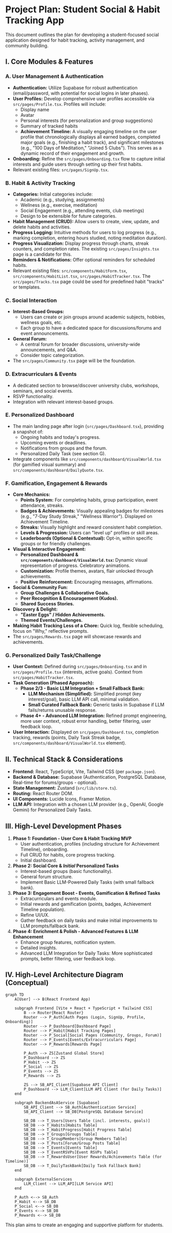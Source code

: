 # Project Plan: Student Social & Habit Tracking App

This document outlines the plan for developing a student-focused social application designed for habit tracking, activity management, and community building.

## I. Core Modules & Features

### A. User Management & Authentication
*   **Authentication:** Utilize Supabase for robust authentication (email/password, with potential for social logins in later phases).
*   **User Profiles:** Develop comprehensive user profiles accessible via `src/pages/Profile.tsx`. Profiles will include:
    *   Display name
    *   Avatar
    *   Personal interests (for personalization and group suggestions)
    *   Summary of tracked habits
    *   **Achievement Timeline:** A visually engaging timeline on the user profile that chronologically displays all earned badges, completed major goals (e.g., finishing a habit track), and significant milestones (e.g., "100 Days of Meditation," "Joined 5 Clubs"). This serves as a dynamic record of their engagement and growth.
*   **Onboarding:** Refine the `src/pages/Onboarding.tsx` flow to capture initial interests and guide users through setting up their first habits.
*   Relevant existing files: `src/pages/SignUp.tsx`.

### B. Habit & Activity Tracking
*   **Categories:** Initial categories include:
    *   Academic (e.g., studying, assignments)
    *   Wellness (e.g., exercise, meditation)
    *   Social Engagement (e.g., attending events, club meetings)
    *   Design to be extensible for future categories.
*   **Habit Management (CRUD):** Allow users to create, view, update, and delete habits and activities.
*   **Progress Logging:** Intuitive methods for users to log progress (e.g., marking completion, entering hours studied, noting meditation duration).
*   **Progress Visualization:** Display progress through charts, streak counters, and completion rates. The existing `src/pages/Insights.tsx` page is a candidate for this.
*   **Reminders & Notifications:** Offer optional reminders for scheduled habits.
*   Relevant existing files: `src/components/HabitForm.tsx`, `src/components/HabitList.tsx`, `src/pages/HabitTracker.tsx`. The `src/pages/Tracks.tsx` page could be used for predefined habit "tracks" or templates.

### C. Social Interaction
*   **Interest-Based Groups:**
    *   Users can create or join groups around academic subjects, hobbies, wellness goals, etc.
    *   Each group to have a dedicated space for discussions/forums and event announcements.
*   **General Forum:**
    *   A central forum for broader discussions, university-wide announcements, and Q&A.
    *   Consider topic categorization.
*   The `src/pages/Community.tsx` page will be the foundation.

### D. Extracurriculars & Events
*   A dedicated section to browse/discover university clubs, workshops, seminars, and social events.
*   RSVP functionality.
*   Integration with relevant interest-based groups.

### E. Personalized Dashboard
*   The main landing page after login (`src/pages/Dashboard.tsx`), providing a snapshot of:
    *   Ongoing habits and today's progress.
    *   Upcoming events or deadlines.
    *   Notifications from groups and the forum.
    *   Personalized Daily Task (see section G).
*   Integrate components like `src/components/dashboard/VisualWorld.tsx` (for gamified visual summary) and `src/components/dashboard/DailyQuote.tsx`.

### F. Gamification, Engagement & Rewards
*   **Core Mechanics:**
    *   **Points System:** For completing habits, group participation, event attendance, streaks.
    *   **Badges & Achievements:** Visually appealing badges for milestones (e.g., "7-Day Study Streak," "Wellness Warrior"). Displayed on Achievement Timeline.
    *   **Streaks:** Visually highlight and reward consistent habit completion.
    *   **Levels & Progression:** Users can "level up" profiles or skill areas.
    *   **Leaderboards (Optional & Contextual):** Opt-in, within specific groups or for friendly challenges.
*   **Visual & Interactive Engagement:**
    *   **Personalized Dashboard & `src/components/dashboard/VisualWorld.tsx`:** Dynamic visual representation of progress. Celebratory animations.
    *   **Customization:** Profile themes, avatars, flair unlocked through achievements.
    *   **Positive Reinforcement:** Encouraging messages, affirmations.
*   **Social & Community Fun:**
    *   **Group Challenges & Collaborative Goals.**
    *   **Peer Recognition & Encouragement (Kudos).**
    *   **Shared Success Stories.**
*   **Discovery & Delight:**
    *   **"Easter Eggs" / Hidden Achievements.**
    *   **Themed Events/Challenges.**
*   **Making Habit Tracking Less of a Chore:** Quick log, flexible scheduling, focus on "Why," reflective prompts.
*   The `src/pages/Rewards.tsx` page will showcase rewards and achievements.

### G. Personalized Daily Task/Challenge
*   **User Context:** Defined during `src/pages/Onboarding.tsx` and in `src/pages/Profile.tsx` (interests, active goals). Context from `src/pages/HabitTracker.tsx`.
*   **Task Generation (Phased Approach):**
    *   **Phase 2/3 - Basic LLM Integration + Small Fallback Bank:**
        *   **LLM Mechanism (Simplified):** Simplified prompt (key interest/goal), basic LLM API call, minimal validation.
        *   **Small Curated Fallback Bank:** Generic tasks in Supabase if LLM fails/returns unusable response.
    *   **Phase 4+ - Advanced LLM Integration:** Refined prompt engineering, more user context, robust error handling, better filtering, user feedback loop.
*   **User Interaction:** Displayed on `src/pages/Dashboard.tsx`, completion tracking, rewards (points, Daily Task Streak badge, `src/components/dashboard/VisualWorld.tsx` element).

## II. Technical Stack & Considerations
*   **Frontend:** React, TypeScript, Vite, Tailwind CSS (per `package.json`).
*   **Backend & Database:** Supabase (Authentication, PostgreSQL Database, Real-time for forums/groups - optional).
*   **State Management:** Zustand (`src/lib/store.ts`).
*   **Routing:** React Router DOM.
*   **UI Components:** Lucide Icons, Framer Motion.
*   **LLM API:** Integration with a chosen LLM provider (e.g., OpenAI, Google Gemini) for Personalized Daily Tasks.

## III. High-Level Development Phases
1.  **Phase 1: Foundation - User Core & Habit Tracking MVP**
    *   User authentication, profiles (including structure for Achievement Timeline), onboarding.
    *   Full CRUD for habits, core progress tracking.
    *   Initial dashboard.
2.  **Phase 2: Social Core & *Initial* Personalized Tasks**
    *   Interest-based groups (basic functionality).
    *   General forum structure.
    *   Implement Basic LLM-Powered Daily Tasks (with small fallback bank).
3.  **Phase 3: Engagement Boost - Events, Gamification & Refined Tasks**
    *   Extracurriculars and events module.
    *   Initial rewards and gamification (points, badges, Achievement Timeline population).
    *   Refine UI/UX.
    *   Gather feedback on daily tasks and make initial improvements to LLM prompts/fallback bank.
4.  **Phase 4: Enrichment & Polish - Advanced Features & LLM Enhancement**
    *   Enhance group features, notification system.
    *   Detailed insights.
    *   Advanced LLM Integration for Daily Tasks: More sophisticated prompts, better filtering, user feedback loop.

## IV. High-Level Architecture Diagram (Conceptual)

```mermaid
graph TD
    A[User] --> B(React Frontend App)

    subgraph Frontend [Vite + React + TypeScript + Tailwind CSS]
        B --> Router{React Router}
        Router --> P_Auth[Auth Pages (Login, SignUp, Profile, Onboarding)]
        Router --> P_Dashboard[Dashboard Page]
        Router --> P_Habit[Habit Tracking Pages]
        Router --> P_Social[Social Pages (Community, Groups, Forum)]
        Router --> P_Events[Events/Extracurriculars Page]
        Router --> P_Rewards[Rewards Page]

        P_Auth --> ZS[Zustand Global Store]
        P_Dashboard --> ZS
        P_Habit --> ZS
        P_Social --> ZS
        P_Events --> ZS
        P_Rewards --> ZS

        ZS --> SB_API_Client[Supabase API Client]
        P_Dashboard --> LLM_Client[LLM API Client (for Daily Tasks)]
    end

    subgraph BackendAsAService [Supabase]
        SB_API_Client --> SB_Auth[Authentication Service]
        SB_API_Client --> SB_DB[PostgreSQL Database Service]

        SB_DB --> T_Users[Users Table (incl. interests, goals)]
        SB_DB --> T_Habits[Habits Table]
        SB_DB --> T_HabitProgress[Habit Progress Table]
        SB_DB --> T_Groups[Groups Table]
        SB_DB --> T_GroupMembers[Group Members Table]
        SB_DB --> T_Posts[Forum/Group Posts Table]
        SB_DB --> T_Events[Events Table]
        SB_DB --> T_EventRSVPs[Event RSVPs Table]
        SB_DB --> T_RewardsUser[User Rewards/Achievements Table (for Timeline)]
        SB_DB --> T_DailyTaskBank[Daily Task Fallback Bank]
    end

    subgraph ExternalServices
        LLM_Client --> LLM_API[LLM Service API]
    end

    P_Auth <--> SB_Auth
    P_Habit <--> SB_DB
    P_Social <--> SB_DB
    P_Events <--> SB_DB
    P_Rewards <--> SB_DB

```

This plan aims to create an engaging and supportive platform for students.
